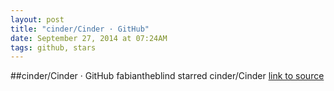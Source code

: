 ```yaml
---
layout: post
title: "cinder/Cinder · GitHub"
date: September 27, 2014 at 07:24AM
tags: github, stars
---
```

##cinder/Cinder · GitHub
fabiantheblind starred cinder/Cinder
[link to source](http://ift.tt/15yhfb7) 
